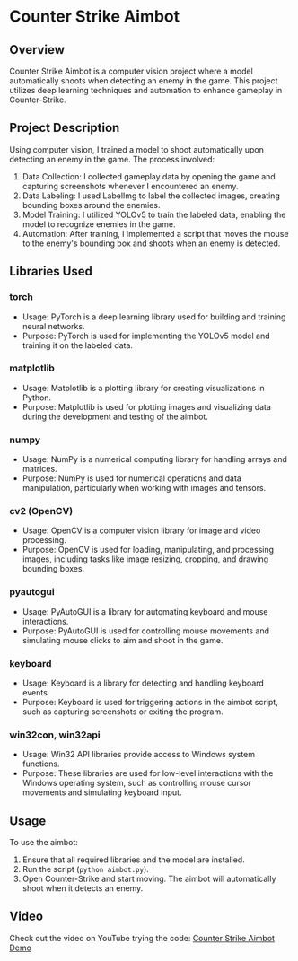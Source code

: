 # Counter Strike Aimbot

## Overview
Counter Strike Aimbot is a computer vision project where a model automatically shoots when detecting an enemy in the game. This project utilizes deep learning techniques and automation to enhance gameplay in Counter-Strike.

## Project Description
Using computer vision, I trained a model to shoot automatically upon detecting an enemy in the game. The process involved:
1. Data Collection: I collected gameplay data by opening the game and capturing screenshots whenever I encountered an enemy.
2. Data Labeling: I used LabelImg to label the collected images, creating bounding boxes around the enemies.
3. Model Training: I utilized YOLOv5 to train the labeled data, enabling the model to recognize enemies in the game.
4. Automation: After training, I implemented a script that moves the mouse to the enemy's bounding box and shoots when an enemy is detected.

## Libraries Used

### torch
- Usage: PyTorch is a deep learning library used for building and training neural networks.
- Purpose: PyTorch is used for implementing the YOLOv5 model and training it on the labeled data.

### matplotlib
- Usage: Matplotlib is a plotting library for creating visualizations in Python.
- Purpose: Matplotlib is used for plotting images and visualizing data during the development and testing of the aimbot.

### numpy
- Usage: NumPy is a numerical computing library for handling arrays and matrices.
- Purpose: NumPy is used for numerical operations and data manipulation, particularly when working with images and tensors.

### cv2 (OpenCV)
- Usage: OpenCV is a computer vision library for image and video processing.
- Purpose: OpenCV is used for loading, manipulating, and processing images, including tasks like image resizing, cropping, and drawing bounding boxes.

### pyautogui
- Usage: PyAutoGUI is a library for automating keyboard and mouse interactions.
- Purpose: PyAutoGUI is used for controlling mouse movements and simulating mouse clicks to aim and shoot in the game.

### keyboard
- Usage: Keyboard is a library for detecting and handling keyboard events.
- Purpose: Keyboard is used for triggering actions in the aimbot script, such as capturing screenshots or exiting the program.

### win32con, win32api
- Usage: Win32 API libraries provide access to Windows system functions.
- Purpose: These libraries are used for low-level interactions with the Windows operating system, such as controlling mouse cursor movements and simulating keyboard input.

## Usage
To use the aimbot:
1. Ensure that all required libraries and the model are installed.
2. Run the script (`python aimbot.py`).
3. Open Counter-Strike and start moving. The aimbot will automatically shoot when it detects an enemy.

## Video
Check out the video on YouTube trying the code: [Counter Strike Aimbot Demo](https://www.youtube.com/watch?v=YOUR_YOUTUBE_VIDEO_ID)
